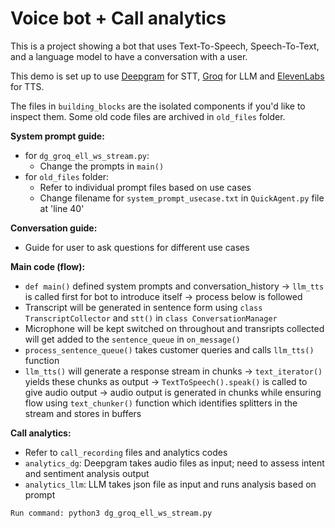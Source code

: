 # Voice bot + Call analytics

This is a project showing a bot that uses Text-To-Speech, Speech-To-Text, and a language model to have a conversation with a user.

This demo is set up to use [Deepgram](www.deepgram.com) for STT, [Groq](https://groq.com/) for LLM and [ElevenLabs](https://elevenlabs.io/) for TTS.

The files in `building_blocks` are the isolated components if you'd like to inspect them. Some old code files are archived in `old_files` folder.

**System prompt guide:**
- for `dg_groq_ell_ws_stream.py`:
  - Change the prompts in `main()`
- for `old_files` folder:
  - Refer to individual prompt files based on use cases
  - Change filename for `system_prompt_usecase.txt` in `QuickAgent.py` file at 'line 40'

**Conversation guide:**
- Guide for user to ask questions for different use cases

**Main code (flow):**
- `def main()` defined system prompts and conversation_history -> `llm_tts` is called first for bot to introduce itself -> process below is followed
- Transcript will be generated in sentence form using `class TranscriptCollector` and `stt()` in `class ConversationManager`
- Microphone will be kept switched on throughout and transripts collected will get added to the `sentence_queue` in `on_message()`
- `process_sentence_queue()` takes customer queries and calls `llm_tts()` function
- `llm_tts()` will generate a response stream in chunks -> `text_iterator()` yields these chunks as output -> `TextToSpeech().speak()` is called to give audio output -> audio output is generated in chunks while ensuring flow using `text_chunker()` function which identifies splitters in the stream and stores in buffers

**Call analytics:**
- Refer to `call_recording` files and analytics codes
- `analytics_dg`: Deepgram takes audio files as input; need to assess intent and sentiment analysis output
- `analytics_llm`: LLM takes json file as input and runs analysis based on prompt 

```
Run command: python3 dg_groq_ell_ws_stream.py
```
